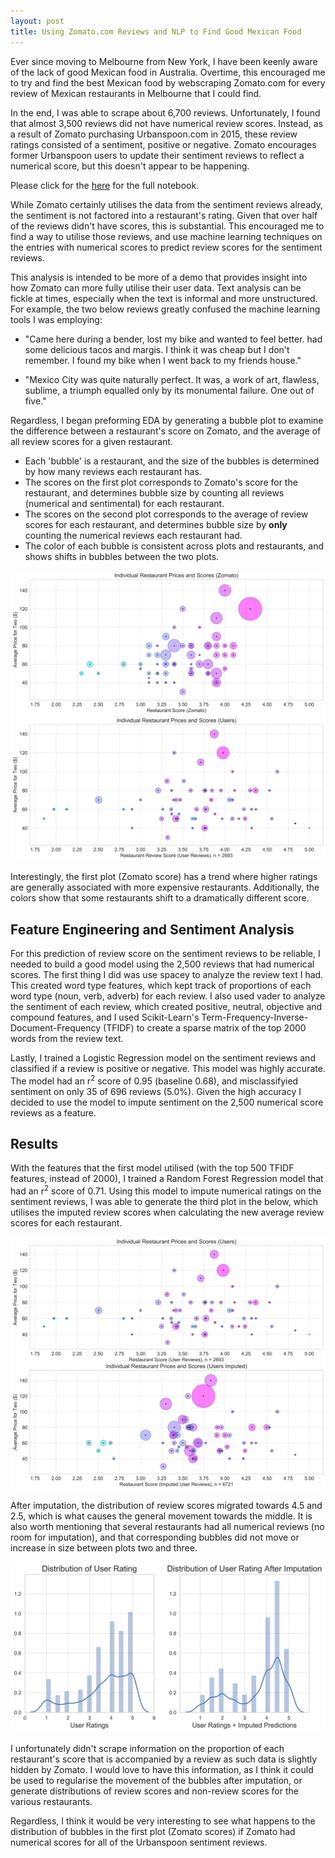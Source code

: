 ```yaml
---
layout: post
title: Using Zomato.com Reviews and NLP to Find Good Mexican Food
---
```


Ever since moving to Melbourne from New York, I have been keenly aware of the lack of good Mexican food in Australia. Overtime, this encouraged me to try and find the best Mexican food by webscraping Zomato.com for every review of Mexican restaurants in Melbourne that I could find.

In the end, I was able to scrape about 6,700 reviews. Unfortunately, I found that almost 3,500 reviews did not have numerical review scores. Instead, as a result of Zomato purchasing Urbanspoon.com in 2015, these review ratings consisted of a sentiment, positive or negative. Zomato encourages former Urbanspoon users to update their sentiment reviews to reflect a numerical score, but this doesn't appear to be happening.

Please click for the [here](https://github.com/SeanTurner026/Portfolio/blob/master/Capstone%20Project/Zomato%20Analysis.ipynb) for the full notebook.

While Zomato certainly utilises the data from the sentiment reviews already, the sentiment is not factored into a restaurant's rating. Given that over half of the reviews didn't have scores, this is substantial. This encouraged me to find a way to utilise those reviews, and use machine learning techniques on the entries with numerical scores to predict review scores for the sentiment reviews.

This analysis is intended to be more of a demo that provides insight into how Zomato can more fully utilise their user data. Text analysis can be fickle at times, especially when the text is informal and more unstructured. For example, the two below reviews greatly confused the machine learning tools I was employing:

- "Came here during a bender, lost my bike and wanted to feel better. had some delicious tacos and margis. I think it was cheap but I don't remember. I found my bike when I went back to my friends house."

- "Mexico City was quite naturally perfect. It was, a work of art, flawless, sublime, a triumph equalled only by its monumental failure. One out of five."

Regardless, I began preforming EDA by generating a bubble plot to examine the difference between a restaurant's score on Zomato, and the average of all review scores for a given restaurant. 

- Each 'bubble' is a restaurant, and the size of the bubbles is determined by how many reviews each restaurant has. 
- The scores on the first plot corresponds to Zomato's score for the restaurant, and determines bubble size by counting all reviews (numerical and sentimental) for each restaurant. 
- The scores on the second plot corresponds to the average of review scores for each restaurant, and determines bubble size by **only** counting the numerical reviews each restaurant had.
- The color of each bubble is consistent across plots and restaurants, and shows shifts in bubbles between the two plots.

![Image](https://raw.githubusercontent.com/SeanTurner026/Portfolio/master/Capstone%20Project/Images/subplots1.png)

Interestingly, the first plot (Zomato score) has a trend where higher ratings are generally associated with more expensive restaurants. Additionally, the colors show that some restaurants shift to a dramatically different score.  

## Feature Engineering and Sentiment Analysis

For this prediction of review score on the sentiment reviews to be reliable, I needed to build a good model using the 2,500 reviews that had numerical scores. The first thing I did was use spacey to analyze the review text I had. This created word type features, which kept track of proportions of each word type (noun, verb, adverb) for each review. I also used vader to analyze the sentiment of each review, which created positive, neutral, objective and compound features, and I used Scikit-Learn's Term-Frequency-Inverse-Document-Frequency (TFIDF) to create a sparse matrix of the top 2000 words from the review text. 

Lastly, I trained a Logistic Regression model on the sentiment reviews and classified if a review is positive or negative. This model was highly accurate. The model had an r<sup>2</sup> score of 0.95 (baseline 0.68), and misclassifyied sentiment on only 35 of 696 reviews (5.0%). Given the high accuracy I decided to use the model to impute sentiment on the 2,500 numerical score reviews as a feature.

## Results

With the features that the first model utilised (with the top 500 TFIDF features, instead of 2000), I trained a Random Forest Regression model that had an r<sup>2</sup> score of 0.71. Using this model to impute numerical ratings on the sentiment reviews, I was able to generate the third plot in the below, which utilises the imputed review scores when calculating the new average review scores for each restaurant.

![Image](https://raw.githubusercontent.com/SeanTurner026/Portfolio/master/Capstone%20Project/Images/subplots2.5.png)

After imputation, the distribution of review scores migrated towards 4.5 and 2.5, which is what causes the general movement towards the middle. It is also worth mentioning that several restaurants had all numerical reviews (no room for imputation), and that corresponding bubbles did not move or increase in size between plots two and three. 

![Image](https://raw.githubusercontent.com/SeanTurner026/Portfolio/master/Capstone%20Project/Images/subplots3.png)

I unfortunately didn't scrape information on the proportion of each restaurant's score that is accompanied by a review as such data is slightly hidden by Zomato. I would love to have this information, as I think it could be used to regularise the movement of the bubbles after imputation, or generate distributions of review scores and non-review scores for the various restaurants.

Regardless, I think it would be very interesting to see what happens to the distribution of bubbles in the first plot (Zomato scores) if Zomato had numerical scores for all of the Urbanspoon sentiment reviews.



